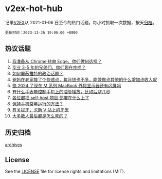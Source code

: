 # v2ex-hot-hub

 记录[V2EX](https://www.v2ex.com/)从 2021-01-06 日至今的热门话题。每小时抓取一次数据，按天[归档](archives)。

`更新时间：2023-11-26 19:06:06 +0800`

## 热议话题

1. [我准备从 Chrome 转向 Edge，你们做何选择？](https://www.v2ex.com/t/995182)
1. [毕业 3-5 年的兄弟们，你们现在咋样？](https://www.v2ex.com/t/995249)
1. [如何屏蔽推特的政治话题？](https://www.v2ex.com/t/995289)
1. [爸妈在老家接了个快递点，每月钱也不多，能兼做点其他的什么增加点收入呢](https://www.v2ex.com/t/995170)
1. [快 2024 了现在 M 系列 MacBook 外接显示器还有闪屏吗](https://www.v2ex.com/t/995278)
1. [有什么手表能控制手机上的油管播放，比如后腿几秒](https://www.v2ex.com/t/995275)
1. [各位都把 self-host 项目 部署在什么上了](https://www.v2ex.com/t/995188)
1. [保持手机常年运行的方法？](https://www.v2ex.com/t/995231)
1. [有关拔牙，求助 V 站上的牙医](https://www.v2ex.com/t/995229)
1. [大多数人最后都是怎么死的？](https://www.v2ex.com/t/995314)

## 历史归档

[archives](archives)

## License

See the [LICENSE](LICENSE) file for license rights and limitations (MIT).
